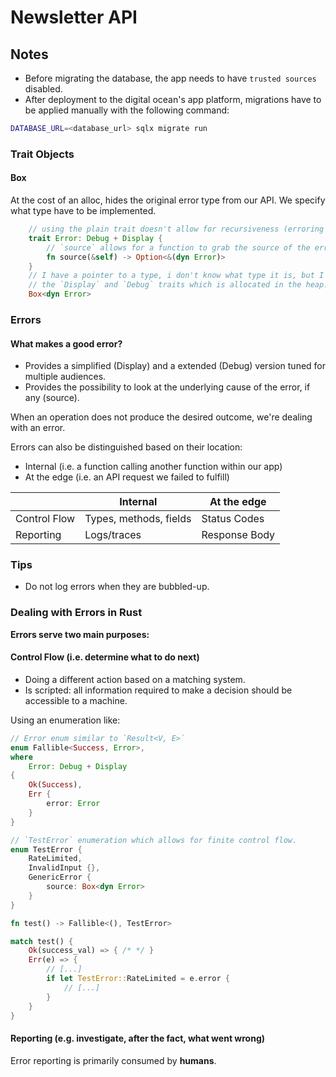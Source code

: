 # Newsletter API

## Notes

- Before migrating the database, the app needs to have `trusted sources` disabled.
- After deployment to the digital ocean's app platform, migrations have to be applied
manually with the following command:

```bash
DATABASE_URL=<database_url> sqlx migrate run
```

### Trait Objects

#### Box

At the cost of an alloc, hides the original error type from our API. We specify what
type have to be implemented.

```rs
    // using the plain trait doesn't allow for recursiveness (erroring in a nested function)
    trait Error: Debug + Display {
        // `source` allows for a function to grab the source of the error
        fn source(&self) -> Option<&(dyn Error)>
    }
    // I have a pointer to a type, i don't know what type it is, but I know it implements
    // the `Display` and `Debug` traits which is allocated in the heap.
    Box<dyn Error>
```

### Errors

#### What makes a good error?

- Provides a simplified (Display) and a extended (Debug) version tuned for
multiple audiences.
- Provides the possibility to look at the underlying cause of the error,
if any (source).

When an operation does not produce the desired outcome, we're dealing with an error.

Errors can also be distinguished based on their location:

- Internal (i.e. a function calling another function within our app)
- At the edge (i.e. an API request we failed to fulfill)

|  | Internal | At the edge |
| ------------- | -------------- | -------------- |
| Control Flow | Types, methods, fields |  Status Codes |
| Reporting | Logs/traces | Response Body |

### Tips

- Do not log errors when they are bubbled-up.

### Dealing with Errors in Rust

**Errors serve two main purposes:**

#### Control Flow (i.e. determine what to do next)

- Doing a different action based on a matching system.
- Is scripted: all information required to make a decision should be
accessible to a machine.

Using an enumeration like:

```rs
// Error enum similar to `Result<V, E>`
enum Fallible<Success, Error>,
where
    Error: Debug + Display
{
    Ok(Success),
    Err {
        error: Error
    }
}

// `TestError` enumeration which allows for finite control flow.
enum TestError {
    RateLimited,
    InvalidInput {},
    GenericError {
        source: Box<dyn Error>
    }
}

fn test() -> Fallible<(), TestError>

match test() {
    Ok(success_val) => { /* */ }
    Err(e) => {
        // [...]
        if let TestError::RateLimited = e.error {
            // [...]
        }
    }
}
```

#### Reporting (e.g. investigate, after the fact, what went wrong)

Error reporting is primarily consumed by **humans**.
